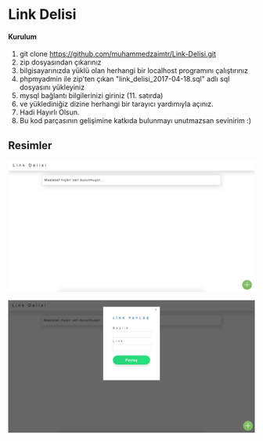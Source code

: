 # Link Delisi   


#### Kurulum 

1) git clone https://github.com/muhammedzaimtr/Link-Delisi.git
2) zip dosyasından çıkarınız
3) bilgisayarınızda yüklü olan herhangi bir localhost programını çalıştırınız
4) phpmyadmin ile zip'ten çıkan "link_delisi_2017-04-18.sql" adlı sql dosyasını yükleyiniz
5) mysql bağlantı bilgilerinizi giriniz (11. satırda)
6) ve yüklediniğiz dizine herhangi bir tarayıcı yardımıyla açınız.
7) Hadi Hayırlı Olsun.
8) Bu kod parçasının gelişimine katkıda bulunmayı unutmazsan sevinirim :) 

## Resimler
![ANA EKRAN](https://raw.githubusercontent.com/muhammedzaimtr/Link-Delisi/master/linkdelisi1.png)
   
      
      
![ANA EKRAN](https://raw.githubusercontent.com/muhammedzaimtr/Link-Delisi/master/linkdelisi2.png)
